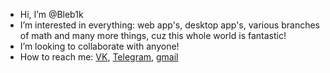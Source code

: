 - Hi, I’m @Bleb1k
- I’m interested in everything: web app's, desktop app's, various branches of math and many more things, cuz this whole world is fantastic!
- I’m looking to collaborate with anyone!
- How to reach me: <a href="https://vk.com/qqaii">VK</a>, <a href="https://t.me/BIebik">Telegram</a>, <a href="viktor.masnikov17283940@gmail.com">gmail</a>

<!---
Learn hard to work fine!
--->
